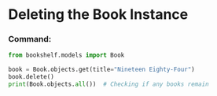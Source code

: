 # Deleting the Book Instance

### Command:
```python
from bookshelf.models import Book

book = Book.objects.get(title="Nineteen Eighty-Four")
book.delete()
print(Book.objects.all())  # Checking if any books remain
